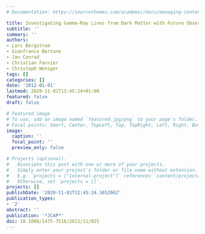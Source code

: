 ```yaml
---
# Documentation: https://sourcethemes.com/academic/docs/managing-content/

title: Investigating Gamma-Ray Lines from Dark Matter with Future Observatories
subtitle: ''
summary: ''
authors:
- Lars Bergstrom
- Gianfranco Bertone
- Jan Conrad
- Christian Farnier
- Christoph Weniger
tags: []
categories: []
date: '2012-01-01'
lastmod: 2020-11-01T13:45:24+01:00
featured: false
draft: false

# Featured image
# To use, add an image named `featured.jpg/png` to your page's folder.
# Focal points: Smart, Center, TopLeft, Top, TopRight, Left, Right, BottomLeft, Bottom, BottomRight.
image:
  caption: ''
  focal_point: ''
  preview_only: false

# Projects (optional).
#   Associate this post with one or more of your projects.
#   Simply enter your project's folder or file name without extension.
#   E.g. `projects = ["internal-project"]` references `content/project/deep-learning/index.md`.
#   Otherwise, set `projects = []`.
projects: []
publishDate: '2020-11-01T12:45:24.165206Z'
publication_types:
- '2'
abstract: ''
publication: '*JCAP*'
doi: 10.1088/1475-7516/2012/11/025
---
```

